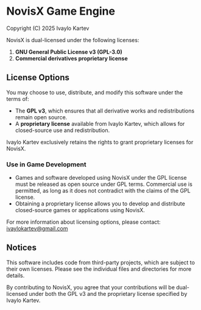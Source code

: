 # NovisX Game Engine  
Copyright (C) 2025 Ivaylo Kartev 

NovisX is dual-licensed under the following licenses:  
1. **GNU General Public License v3 (GPL-3.0)**  
2. **Commercial derivatives proprietary license**  

## License Options 

You may choose to use, distribute, and modify this software under the terms of:  
- The **GPL v3**, which ensures that all derivative works and redistributions remain open source.  
- A **proprietary license** available from Ivaylo Kartev, which allows for closed-source use and redistribution.

Ivaylo Kartev exclusively retains the rights to grant proprietary licenses for NovisX.

### Use in Game Development  

- Games and software developed using NovisX under the GPL license must be released as open source under GPL terms. Commercial use is permitted, as long as it does not contradict with the claims of the GPL license.
- Obtaining a proprietary license allows you to develop and distribute closed-source games or applications using NovisX.  

For more information about licensing options, please contact:  
ivaylokartev@gmail.com

## Notices  

This software includes code from third-party projects, which are subject to their own licenses. Please see the individual files and directories for more details.  

By contributing to NovisX, you agree that your contributions will be dual-licensed under both the GPL v3 and the proprietary license specified by Ivaylo Kartev.  
